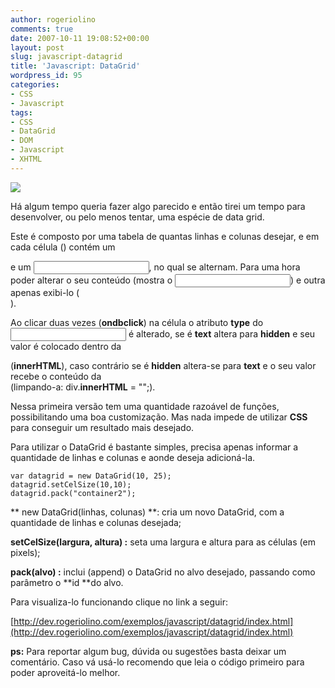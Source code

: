 ```yaml
---
author: rogeriolino
comments: true
date: 2007-10-11 19:08:52+00:00
layout: post
slug: javascript-datagrid
title: 'Javascript: DataGrid'
wordpress_id: 95
categories:
- CSS
- Javascript
tags:
- CSS
- DataGrid
- DOM
- Javascript
- XHTML
---
```


![](http://rogeriolino.com/uploads/2007/10/datagrid.jpg)

Há algum tempo queria fazer algo parecido e então tirei um tempo para desenvolver, ou pelo menos tentar, uma espécie de data grid.

Este é composto por uma tabela de quantas linhas e colunas desejar, e em cada célula (**<td>**) contém um **<div>** e um **<input>**, no qual se alternam. Para uma hora poder alterar o seu conteúdo (mostra o **<input>**) e outra apenas exibi-lo (**<div>**).

Ao clicar duas vezes (**ondbclick**) na célula o atributo **type** do **<input>** é alterado,
se é **text** altera para **hidden** e seu valor é colocado dentro da **<div>** (**innerHTML**), caso contrário se é **hidden** altera-se para **text** e o seu valor recebe o conteúdo da **<div>** (limpando-a: div.**innerHTML** = "";).

Nessa primeira versão tem uma quantidade razoável de funções, possibilitando uma boa customização. Mas nada impede de utilizar **CSS** para conseguir um resultado mais desejado.

Para utilizar o DataGrid é bastante simples, precisa apenas informar a quantidade de linhas e colunas e aonde deseja adicioná-la.


    
    
    var datagrid = new DataGrid(10, 25);
    datagrid.setCelSize(10,10);
    datagrid.pack("container2");
    



** new DataGrid(linhas, colunas) **: cria um novo DataGrid, com a quantidade de linhas e colunas desejada;

**setCelSize(largura, altura) :** seta uma largura e altura para as células (em pixels);

**pack(alvo) :**  inclui (append) o DataGrid no alvo desejado, passando como parâmetro o **id **do alvo.

Para visualiza-lo funcionando clique no link a seguir:

[http://dev.rogeriolino.com/exemplos/javascript/datagrid/index.html](http://dev.rogeriolino.com/exemplos/javascript/datagrid/index.html)

**ps:** Para reportar algum bug, dúvida ou sugestões basta deixar um comentário. Caso vá usá-lo recomendo que leia o código primeiro para poder aproveitá-lo melhor.
